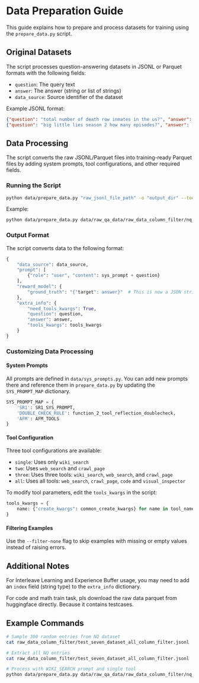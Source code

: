 
# Data Preparation Guide

This guide explains how to prepare and process datasets for training using the `prepare_data.py` script.

## Original Datasets

The script processes question-answering datasets in JSONL or Parquet formats with the following fields:
- `question`: The query text
- `answer`: The answer (string or list of strings)
- `data_source`: Source identifier of the dataset

Example JSONL format:
```json
{"question": "total number of death row inmates in the us?", "answer": ["2,718"], "data_source": "nq"}
{"question": "big little lies season 2 how many episodes?", "answer": ["seven"], "data_source": "nq"}
```

## Data Processing

The script converts the raw JSONL/Parquet files into training-ready Parquet files by adding system prompts, tool configurations, and other required fields.

### Running the Script

```bash
python data/prepare_data.py "raw_jsonl_file_path" -o "output_dir" --tool-type "single|two|three|all" --sys-prompt-key "DOUBLE_CHECK_RULE|AFM" --filter-none
```

Example:
```bash
python data/prepare_data.py data/raw_qa_data/raw_data_column_filter/nq_random_300.jsonl -o data/wiki_search --tool-type single --sys-prompt-key DOUBLE_CHECK_RULE
```

### Output Format

The script converts data to the following format:

```python
{
    "data_source": data_source,
    "prompt": [
        {"role": "user", "content": sys_prompt + question}
    ],
    "reward_model": {
        "ground_truth": "{"target": answer}"  # This is now a JSON string
    },
    "extra_info": {
        "need_tools_kwargs": True,
        "question": question,
        "answer": answer,
        "tools_kwargs": tools_kwargs
    }
}
```

### Customizing Data Processing

#### System Prompts
All prompts are defined in `data/sys_prompts.py`. You can add new prompts there and reference them in `prepare_data.py` by updating the `SYS_PROMPT_MAP` dictionary.

```python
SYS_PROMPT_MAP = {
    'SR1': SR1_SYS_PROMPT,
    'DOUBLE_CHECK_RULE': function_2_tool_reflection_doublecheck,
    'AFM': AFM_TOOLS
}
```

#### Tool Configuration

Three tool configurations are available:
- `single`: Uses only `wiki_search`
- `two`: Uses `web_search` and `crawl_page`
- `three`: Uses three tools: `wiki_search`, `web_search`, and `crawl_page`
- `all`: Uses all tools: `web_search`, `crawl_page`, `code` and `visual_inspector`

To modify tool parameters, edit the `tools_kwargs` in the script:

```python
tools_kwargs = {
    name: {"create_kwargs": common_create_kwargs} for name in tool_names
}
```

#### Filtering Examples

Use the `--filter-none` flag to skip examples with missing or empty values instead of raising errors.

## Additional Notes

For Interleave Learning and Experience Buffer usage, you may need to add an `index` field (string type) to the `extra_info` dictionary.

For code and math train task, pls download the raw data parquet from huggingface directly. Because it contains testcases.

## Example Commands

```bash
# Sample 300 random entries from NQ dataset
cat raw_data_column_filter/test_seven_dataset_all_column_filter.jsonl | grep '"data_source": "nq"' | shuf -n 300 > raw_data_column_filter/nq_random_300.jsonl

# Extract all NQ entries
cat raw_data_column_filter/test_seven_dataset_all_column_filter.jsonl | grep '"data_source": "nq"' > raw_data_column_filter/nq_full.jsonl

# Process with WIKI_SEARCH prompt and single tool
python data/prepare_data.py data/raw_qa_data/raw_data_column_filter/nq_random_300.jsonl -o data/wiki_search --tool-type single --sys-prompt-key DOUBLE_CHECK_RULE
```
